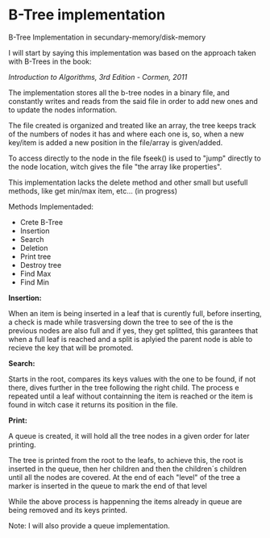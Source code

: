# B-Tree implementation
B-Tree Implementation in secundary-memory/disk-memory

I will start by saying this implementation was based on the approach taken with B-Trees in the book:

*Introduction to Algorithms, 3rd Edition - Cormen, 2011*

The implementation stores all the b-tree nodes in a binary file, and constantly writes and reads from the said file in order to add new ones and to update the nodes information.

The file created is organized and treated like an array, the tree keeps track of the numbers of nodes it has and where each one is, so, when a new key/item is added a new position in the file/array is given/added.

To access directly to the node in the file fseek() is used to "jump" directly to the node location, witch gives the file "the array like properties".

This implementation lacks the delete method and other small but usefull methods, like get min/max item, etc... (in progress)

Methods Implementaded:

 - Crete B-Tree
 - Insertion
 - Search
 - Deletion
 - Print tree
 - Destroy tree
 - Find Max
 - Find Min
 
**Insertion:**

When an item is being inserted in a leaf that is curently full, before inserting, a check is made while trasversing down the tree to see of the is the previous nodes are also full and if yes, they get splitted, this garantees that when a full leaf is reached and a split is aplyied the parent node is able to recieve the key that will be promoted.

**Search:**

Starts in the root, compares its keys values with the one to be found, if not there, dives further in the tree following the right child.
The process e repeated until a leaf without containning the item is reached or the item is found in witch case it returns its position in the file.

**Print:**

A queue is created, it will hold all the tree nodes in a given order for later printing.

The tree is printed from the root to the leafs, to achieve this, the root is inserted in the queue, then her children and then the children´s children until all the nodes are covered. At the end of each "level" of the tree a marker is inserted in the queue to mark the end of that level

While the above process is happenning the items already in queue are being removed and its keys printed.

Note: I will also provide a queue implementation.
